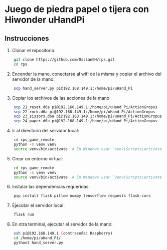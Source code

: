# Juego de piedra papel o tijera con Hiwonder uHandPi

## Instrucciones

1. Clonar el repositorio:
```sh
    git clone https://github.com/OssianGH/rps.git
    cd rps
```
2. Encender la mano, conectarse al wifi de la misma y copiar el archivo del servidor de la mano:
```sh
    scp hand_server.py pi@192.168.149.1:/home/pi/uHand_Pi
```
3. Copiar los archivos de las acciones de la mano
```sh
    scp 21_reset.d6a pi@192.168.149.1:/home/pi/uHand_Pi/ActionGropus
    scp 22_rock.d6a pi@192.168.149.1:/home/pi/uHand_Pi/ActionGropus
    scp 23_sissors.d6a pi@192.168.149.1:/home/pi/uHand_Pi/ActionGropus
    scp 24_paper.d6a pi@192.168.149.1:/home/pi/uHand_Pi/ActionGropus
```
4. Ir al directorio del servidor local:
```sh
    cd rps_game_remote
    python -m venv venv
    source venv/bin/activate  # En Windows usar `venv\Scripts\activate`
```
5. Crear un entorno virtual:
```sh
    cd rps_game_remote
    python -m venv venv
    source venv/bin/activate  # En Windows usar `venv\Scripts\activate`
```
6. Instalar las dependencias requeridas:
```sh
    pip install flask pillow numpy tensorflow requests flask-cors
```
7. Ejecutar el servidor local:
```sh
    flask run
```
8. En otra terminal, ejecutar el servidor de la mano:
```sh
    ssh pi@192.168.149.1 (contraseña: Raspberry)
    cd /home/pi/uHand_Pi/
    python3 hand_server.py
```

